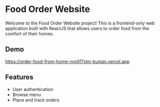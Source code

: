 # Food Order Website

Welcome to the Food Order Website project! This is a frontend-only web application built with ReactJS that allows users to order food from the comfort of their homes.

## Demo

https://order-food-from-home-nrp0f7xlm-kunjan.vercel.app

## Features

- User authentication
- Browse menu
- Place and track orders

